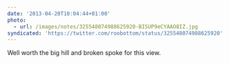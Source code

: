 ```yaml
---
date: '2013-04-20T10:04:44+01:00'
photo:
  - url: /images/notes/325548074988625920-BISUP9eCYAAO8IZ.jpg
syndicated: 'https://twitter.com/roobottom/status/325548074988625920'
---
```

Well worth the big hill and broken spoke for this view. 
